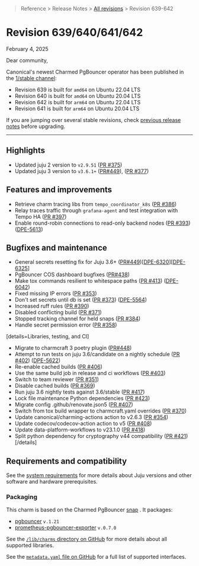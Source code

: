 >Reference > Release Notes > [All revisions] > Revision 639-642

# Revision 639/640/641/642
February 4, 2025

Dear community,

Canonical's newest Charmed PgBouncer operator has been published in the [1/stable channel]:
* Revision 639 is built for `amd64` on Ubuntu 22.04 LTS
* Revision 640 is built for `amd64` on Ubuntu 20.04 LTS
* Revision 642 is built for `arm64` on Ubuntu 22.04 LTS
* Revision 641 is built for `arm64` on Ubuntu 20.04 LTS 

If you are jumping over several stable revisions, check [previous release notes][All revisions] before upgrading.

---

## Highlights 

* Updated juju 2 version to `v2.9.51` ([PR #375](https://github.com/canonical/pgbouncer-operator/pull/375))
* Updated juju 3 version to `v3.6.1+` ([PR#449](https://github.com/canonical/pgbouncer-operator/pull/449)), ([PR #377](https://github.com/canonical/pgbouncer-operator/pull/377)) 

## Features and improvements

* Retrieve charm tracing libs from `tempo_coordinator_k8s`  ([PR #386](https://github.com/canonical/pgbouncer-operator/pull/386))
* Relay traces traffic through `grafana-agent` and test integration with Tempo HA ([PR #397](https://github.com/canonical/pgbouncer-operator/pull/397))
* Enable round-robin connections to read-only backend nodes ([PR #393](https://github.com/canonical/pgbouncer-operator/pull/393)) ([DPE-5613](https://warthogs.atlassian.net/browse/DPE-5613))

## Bugfixes and maintenance

* General secrets resetting fix for Juju 3.6+ ([PR#449](https://github.com/canonical/pgbouncer-operator/pull/449))[[DPE-6320](https://warthogs.atlassian.net/browse/DPE-6320)][[DPE-6325](https://warthogs.atlassian.net/browse/DPE-6325)] 
* PgBouncer COS dashboard bugfixes ([PR#438](https://github.com/canonical/pgbouncer-operator/pull/438))
* Make tox commands resilient to whitespace paths ([PR #413](https://github.com/canonical/pgbouncer-operator/pull/413)) ([DPE-6042](https://warthogs.atlassian.net/browse/DPE-6042))
* Fixed missing IP errors ([PR #353](https://github.com/canonical/pgbouncer-operator/pull/353))
* Don't set secrets until db is set ([PR #373](https://github.com/canonical/pgbouncer-operator/pull/373)) ([DPE-5564](https://warthogs.atlassian.net/browse/DPE-5564))
* Increased ruff rules ([PR #390](https://github.com/canonical/pgbouncer-operator/pull/390))
* Disabled conflicting build ([PR #371](https://github.com/canonical/pgbouncer-operator/pull/371))
* Stopped tracking channel for held snaps ([PR #384](https://github.com/canonical/pgbouncer-operator/pull/384))
* Handle secret permission error ([PR #358](https://github.com/canonical/pgbouncer-operator/pull/358))

[details=Libraries, testing, and CI]

* Migrate to charmcraft 3 poetry plugin ([PR#448](https://github.com/canonical/pgbouncer-operator/pull/448))
* Attempt to run tests on juju 3.6/candidate on a nightly schedule ([PR #402](https://github.com/canonical/pgbouncer-operator/pull/402)) ([DPE-5622](https://warthogs.atlassian.net/browse/DPE-5622))
* Re-enable cached builds ([PR #406](https://github.com/canonical/pgbouncer-operator/pull/406))
* Use the same build job in release and ci workflows ([PR #403](https://github.com/canonical/pgbouncer-operator/pull/403))
* Switch to team reviewer ([PR #351](https://github.com/canonical/pgbouncer-operator/pull/351))
* Disable cached builds ([PR #369](https://github.com/canonical/pgbouncer-operator/pull/369))
* Run juju 3.6 nightly tests against 3.6/stable ([PR #417](https://github.com/canonical/pgbouncer-operator/pull/417))
* Lock file maintenance Python dependencies ([PR #423](https://github.com/canonical/pgbouncer-operator/pull/423))
* Migrate config .github/renovate.json5 ([PR #407](https://github.com/canonical/pgbouncer-operator/pull/407))
* Switch from tox build wrapper to charmcraft.yaml overrides ([PR #370](https://github.com/canonical/pgbouncer-operator/pull/370))
* Update canonical/charming-actions action to v2.6.3 ([PR #354](https://github.com/canonical/pgbouncer-operator/pull/354))
* Update codecov/codecov-action action to v5 ([PR #408](https://github.com/canonical/pgbouncer-operator/pull/408))
* Update data-platform-workflows to v23.1.0 ([PR #418](https://github.com/canonical/pgbouncer-operator/pull/418))
* Split python dependency for cryptography v44 compatibility ([PR #421](https://github.com/canonical/pgbouncer-operator/pull/421))
[/details]

<!-- Did not include these
* Disabled self hosted packing and integration tests ([PR #414](https://github.com/canonical/pgbouncer-operator/pull/414))
* Use self-hosted runners when packing the charm ([PR #396](https://github.com/canonical/pgbouncer-operator/pull/396)) ([DPE-5642](https://warthogs.atlassian.net/browse/DPE-5642))
* Use self-hosted runners for integration tests ([PR #412](https://github.com/canonical/pgbouncer-operator/pull/412))
-->

## Requirements and compatibility
<!--TODO: workload, juju, or other important version changes -->

See the [system requirements] for more details about Juju versions and other software and hardware prerequisites.

### Packaging

This charm is based on the Charmed PgBouncer [snap] . It packages:
* [pgbouncer] `v.1.21`
* [prometheus-pgbouncer-exporter] `v.0.7.0`

See the [`/lib/charms` directory on GitHub] for more details about all supported libraries.

See the [`metadata.yaml` file on GitHub] for a full list of supported interfaces.


<!-- Topics -->
[All revisions]: /t/12285
[system requirements]: /t/12307

<!-- GitHub -->
[`/lib/charms` directory on GitHub]: https://github.com/canonical/pgbouncer-operator/tree/main/lib/charms
[`metadata.yaml` file on GitHub]: https://github.com/canonical/pgbouncer-operator/blob/main/metadata.yaml

<!-- Charmhub -->
[1/stable channel]: https://charmhub.io/pgbouncer?channel=1/stable

<!-- Snap/Rock -->
[`charmed-pgbouncer` packaging]: https://github.com/canonical/charmed-pgbouncer-snap

[snap]: https://github.com/canonical/charmed-pgbouncer-snap/
[rock image]: https://github.com/orgs/canonical/packages?repo_name=charmed-pgbouncer-rock

[pgbouncer]: https://launchpad.net/~data-platform/+archive/ubuntu/pgbouncer
[prometheus-pgbouncer-exporter]: https://launchpad.net/~data-platform/+archive/ubuntu/pgbouncer-exporter


<!-- Badges -->
[juju-2_amd64]: https://img.shields.io/badge/Juju_2.9.51-amd64-darkgreen?labelColor=ea7d56 
[juju-3_amd64]: https://img.shields.io/badge/Juju_3.4.6-amd64-darkgreen?labelColor=E95420 
[juju-3_arm64]: https://img.shields.io/badge/Juju_3.4.6-arm64-blue?labelColor=E95420